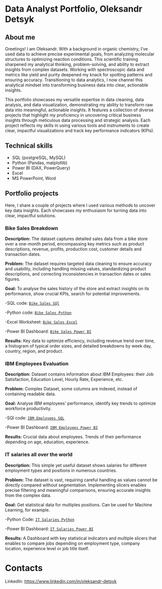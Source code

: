 # Data Analyst Portfolio, Oleksandr Detsyk
## About me
Greetings! 
I am Oleksandr. With a background in organic chemistry, I’ve used data to achieve precise experimental goals, from analyzing molecular structures to optimizing reaction conditions. This scientific training sharpened my analytical thinking, problem-solving, and ability to extract insights from complex datasets. Working with spectroscopic data and metrics like yield and purity deepened my knack for spotting patterns and ensuring accuracy. Transitioning to data analytics, I now channel this analytical mindset into transforming business data into clear, actionable insights.

This portfolio showcases my versatile expertise in data cleaning, data analysis, and data visualization, demonstrating my ability to transform raw data into meaningful, actionable insights. It features a collection of diverse projects that highlight my proficiency in uncovering critical business insights through meticulous data processing and strategic analysis. 
Each project reflects my skills in using various tools and instruments to create clear, impactful visualizations and track key performance indicators (KPIs).

## Technical skills
- SQL (postgreSQL, MySQL)
- Python (Pandas, matplotlib)
- Power BI (DAX, PowerQuery)
- Excel
- MS PowerPoint, Word

## Portfolio projects
Here, I share a couple of projects where I used various methods to uncover key data insights. Each showcases my enthusiasm for turning data into clear, impactful solutions.

### Bike Sales Breakdown
  **Description:** The dataset captures detailed sales data from a bike store over a one-month period, encompassing key metrics such as product descriptions, revenue, profits, production cost, customer details and transaction dates.
  
  **Problem:** The dataset requires targeted data cleaning to ensure accuracy and usability, including handling missing values, standardizing product descriptions, and correcting inconsistencies in transaction dates or sales figures. 
  
  **Goal:** To analyse the sales history of the store and extract insights on its performance, show crucial KPIs, search for potential improvements.
  
  -SQL code: [`Bike Sales SQl`](https://github.com/SashaD826/Portfolio/blob/main/bike_sales_mysql.sql)
  
  -Python code: [`Bike Sales Python`](https://github.com/SashaD826/Portfolio/blob/main/bike_sales.ipynb)
  
  -Excel Worksheet: [`Bike Sales Excel`](https://github.com/SashaD826/Portfolio/blob/main/bike_sales_data.xlsx)
  
  -Power BI Dashboard: [`Bike Sales Power BI`](https://github.com/SashaD826/Portfolio/blob/main/bike_sales_bi.pbix)

  **Results:** Key data to optimize efficiency, including revenue trend over time, a histogram of typical order sizes, and detailed breakdowns by week day, country, region, and product.
 ### IBM Employees Evaluation
  **Description:** Dataset contains information about IBM Employees: their Job Satisfaction, Education Level, Hourly Rate, Experience, etc.

  **Problem:** Complex Dataset, some columns are indexed, instead of containing readable data.

  **Goal:** Analyse IBM employees' performance, identify key trends to optimize workforce productivity.

  -SQl code: [`IBM Employees SQL`](https://github.com/SashaD826/Portfolio/blob/main/ibm_employees_mysql.sql)

  -Power BI Dashboard: [`IBM Employees Power BI`](https://github.com/SashaD826/Portfolio/blob/main/ibm_employees_bi.pbix)

  **Results:** Crucial data about employees. Trends of their performance depending on age, education, experience.

 ### IT salaries all over the world
  **Description:** This simple yet useful dataset shows salaries for different employment types and positions in numerous countries.

  **Problem:** The dataset is vast, requiring careful handling as values cannot be directly compared without segmentation. Implementing slicers enables precise filtering and meaningful comparisons, ensuring accurate insights from the complex data.

  **Goal:** Get statistical data for multiples positions. Can be used for Machine Learning, for example.

  -Python Code: [`IT Salaries Python`](https://github.com/SashaD826/Portfolio/blob/main/it_salaries.ipynb)

  -Power BI Dashboard: [`IT Salaries Power BI`](https://github.com/SashaD826/Portfolio/blob/main/it_salaries_bi.pbix)

  **Results:** A Dashboard with key statistical indicators and multiple slicers that enables to compare jobs depending on employment type, company location, experience level or job title itself.
# Contacts
LinkedIn: https://www.linkedin.com/in/oleksandr-detsyk


